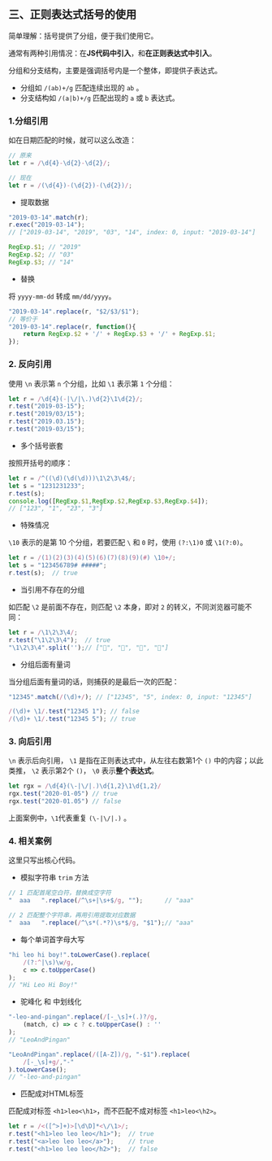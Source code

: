 ## 三、正则表达式括号的使用

简单理解：括号提供了分组，便于我们使用它。   

通常有两种引用情况：在**JS代码中引入**，和**在正则表达式中引入**。   

分组和分支结构，主要是强调括号内是一个整体，即提供子表达式。   

* 分组如 `/(ab)+/g` 匹配连续出现的 `ab`  。  
* 分支结构如 `/(a|b)+/g` 匹配出现的 `a` 或 `b` 表达式。  

### 1.分组引用

如在日期匹配的时候，就可以这么改造：   
```js
// 原来
let r = /\d{4}-\d{2}-\d{2}/;

// 现在
let r = /(\d{4})-(\d{2})-(\d{2})/;
```

* 提取数据

```js
"2019-03-14".match(r);
r.exec("2019-03-14");
// ["2019-03-14", "2019", "03", "14", index: 0, input: "2019-03-14"]

RegExp.$1; // "2019"
RegExp.$2; // "03"
RegExp.$3; // "14"
```

* 替换

将 `yyyy-mm-dd` 转成 `mm/dd/yyyy`。
```js
"2019-03-14".replace(r, "$2/$3/$1");
// 等价于
"2019-03-14".replace(r, function(){
    return RegExp.$2 + '/' + RegExp.$3 + '/' + RegExp.$1;
});
```

### 2. 反向引用

使用 `\n` 表示第 `n` 个分组，比如 `\1` 表示第 `1` 个分组：   

```js
let r = /\d{4}(-|\/|\.)\d{2}\1\d{2}/;
r.test("2019-03-15");
r.test("2019/03/15");
r.test("2019.03.15");
r.test("2019-03/15");
```

* 多个括号嵌套

按照开括号的顺序：   

```js
let r = /^((\d)(\d(\d)))\1\2\3\4$/;
let s = "1231231233";
r.test(s);
console.log([RegExp.$1,RegExp.$2,RegExp.$3,RegExp.$4]);
// ["123", "1", "23", "3"]
```

* 特殊情况

`\10` 表示的是第 10 个分组，若要匹配 `\` 和 `0` 时，使用 `(?:\1)0` 或 `\1(?:0)`。   

```js
let r = /(1)(2)(3)(4)(5)(6)(7)(8)(9)(#) \10+/;
let s = "123456789# #####";
r.test(s);  // true
```

* 当引用不存在的分组

如匹配 `\2` 是前面不存在，则匹配 `\2` 本身，即对 `2` 的转义，不同浏览器可能不同：   
```js
let r = /\1\2\3\4/;
r.test("\1\2\3\4");  // true
"\1\2\3\4".split('');// ["", "", "", ""]
```

* 分组后面有量词

当分组后面有量词的话，则捕获的是最后一次的匹配：   
```js
"12345".match(/(\d)+/); // ["12345", "5", index: 0, input: "12345"]

/(\d)+ \1/.test("12345 1"); // false
/(\d)+ \1/.test("12345 5"); // true
```

### 3. 向后引用

`\n` 表示后向引用， `\1` 是指在正则表达式中，从左往右数第1个 `()` 中的内容；以此类推， `\2` 表示第2个 `()`， `\0` 表示**整个表达式**。

```js
let rgx = /\d{4}(\-|\/|.)\d{1,2}\1\d{1,2}/
rgx.test("2020-01-05") // true
rgx.test("2020-01.05") // false
```
上面案例中，`\1`代表重复 `(\-|\/|.)` 。

### 4. 相关案例

这里只写出核心代码。 

* 模拟字符串 `trim` 方法
  
```js
// 1 匹配首尾空白符，替换成空字符
"  aaa   ".replace(/^\s+|\s+$/g, "");      // "aaa"

// 2 匹配整个字符串，再用引用提取对应数据
"  aaa   ".replace(/^\s*(.*?)\s*$/g, "$1");// "aaa"
```

* 每个单词首字母大写

```js
"hi leo hi boy!".toLowerCase().replace(
    /(?:^|\s)\w/g, 
    c => c.toUpperCase()
);
// "Hi Leo Hi Boy!"
```

* 驼峰化 和 中划线化

```js
"-leo-and-pingan".replace(/[-_\s]+(.)?/g,
    (match, c) => c ? c.toUpperCase() : ''
);
// "LeoAndPingan"

"LeoAndPingan".replace(/([A-Z])/g, "-$1").replace(
    /[-_\s]+g/,"-"
).toLowerCase();
// "-leo-and-pingan"
```

* 匹配成对HTML标签

匹配成对标签 `<h1>leo<\h1>`，而不匹配不成对标签 `<h1>leo<\h2>`。 
```js
let r = /<([^>]+)>[\d\D]*<\/\1>/;
r.test("<h1>leo leo leo</h1>");  // true
r.test("<a>leo leo leo</a>");    // true
r.test("<h1>leo leo leo</h2>");  // false
```